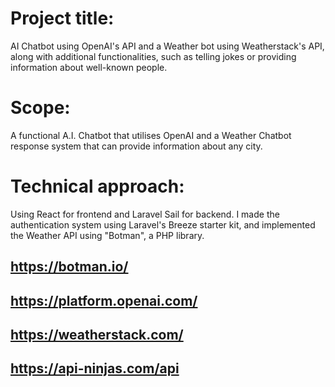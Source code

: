 # Project title:
AI Chatbot using OpenAI's API and a Weather bot using Weatherstack's API, along with additional functionalities, such as telling jokes or providing information about well-known people.

# Scope:
A functional A.I. Chatbot that utilises OpenAI and a Weather Chatbot response system that can provide information about any city.

# Technical approach:
Using React for frontend and Laravel Sail for backend. I made the authentication system using Laravel's Breeze starter kit, and implemented the Weather API using "Botman", a PHP library.
## https://botman.io/
## https://platform.openai.com/
## https://weatherstack.com/
## https://api-ninjas.com/api
